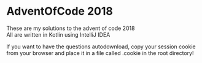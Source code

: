 # AdventOfCode 2018
These are my solutions to the advent of code 2018  
All are written in Kotlin using IntelliJ IDEA

If you want to have the questions autodownload, copy your session cookie from your browser and place it in a file called .cookie in the root directory!
